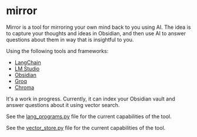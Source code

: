 # mirror

Mirror is a tool for mirroring your own mind back to you using AI. The idea is to capture your thoughts and ideas in Obsidian, and then use AI to answer questions about them in way that is insightful to you.

Using the following tools and frameworks:

- [LangChain](https://github.com/langchain-ai/langchain) 
- [LM Studio](https://lmstudio.ai/)
- [Obsidian](https://obsidian.md/)
- [Groq](https://groq.com/)
- [Chroma](https://trychroma.com/)

It's a work in progress. Currently, it can index your Obsidian vault and answer questions about it using vector search.

See the [lang_programs.py](lang_programs.py) file for the current capabilities of the tool.

See the [vector_store.py](vector_store.py) file for the current capabilities of the tool.

